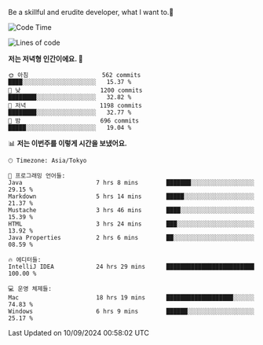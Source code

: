 Be a skillful and erudite developer, what I want to.👶

<!--START_SECTION:waka-->
![Code Time](http://img.shields.io/badge/Code%20Time-1%2C250%20hrs%2056%20mins-blue)

![Lines of code](https://img.shields.io/badge/%EC%A0%80%EB%8A%94%20%EC%97%AC%ED%83%9C%EA%B9%8C%EC%A7%80%20-2.7%20million%20%EC%A4%84%EC%9D%98%20%EC%BD%94%EB%93%9C%EB%A5%BC%20%EC%9E%91%EC%84%B1%ED%96%88%EC%96%B4%EC%9A%94.-blue)

**저는 저녁형 인간이에요. 🦉** 

```text
🌞 아침                     562 commits         ████░░░░░░░░░░░░░░░░░░░░░   15.37 % 
🌆 낮　                     1200 commits        ████████░░░░░░░░░░░░░░░░░   32.82 % 
🌃 저녁                     1198 commits        ████████░░░░░░░░░░░░░░░░░   32.77 % 
🌙 밤　                     696 commits         █████░░░░░░░░░░░░░░░░░░░░   19.04 % 
```


📊 **저는 이번주를 이렇게 시간을 보냈어요.** 

```text
🕑︎ Timezone: Asia/Tokyo

💬 프로그래밍 언어들: 
Java                     7 hrs 8 mins        ███████░░░░░░░░░░░░░░░░░░   29.15 % 
Markdown                 5 hrs 14 mins       █████░░░░░░░░░░░░░░░░░░░░   21.37 % 
Mustache                 3 hrs 46 mins       ████░░░░░░░░░░░░░░░░░░░░░   15.39 % 
HTML                     3 hrs 24 mins       ███░░░░░░░░░░░░░░░░░░░░░░   13.92 % 
Java Properties          2 hrs 6 mins        ██░░░░░░░░░░░░░░░░░░░░░░░   08.59 % 

🔥 에디터들: 
IntelliJ IDEA            24 hrs 29 mins      █████████████████████████   100.00 % 

💻 운영 체제들: 
Mac                      18 hrs 19 mins      ███████████████████░░░░░░   74.83 % 
Windows                  6 hrs 9 mins        ██████░░░░░░░░░░░░░░░░░░░   25.17 % 
```


 Last Updated on 10/09/2024 00:58:02 UTC
<!--END_SECTION:waka-->
